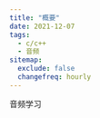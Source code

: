 ```yaml
---
title: "概要"
date: 2021-12-07
tags:
  - c/c++
  - 音频
sitemap:
  exclude: false
  changefreq: hourly
---
```


音频学习
